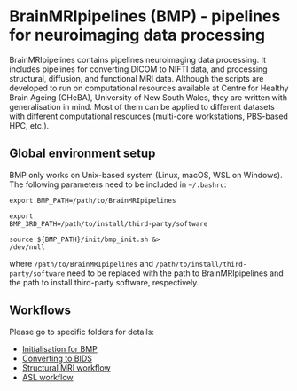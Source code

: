 # BrainMRIpipelines (BMP) - pipelines for neuroimaging data processing

BrainMRIpipelines contains pipelines neuroimaging data processing. It includes pipelines for converting DICOM to NIFTI data, and processing structural, diffusion, and functional MRI data. Although the scripts are developed to run on computational resources available at Centre for Healthy Brain Ageing (CHeBA), University of New South Wales, they are written with generalisation in mind. Most of them can be applied to different datasets with different computational resources (multi-core workstations, PBS-based HPC, etc.).


## Global environment setup

BMP only works on Unix-based system (Linux, macOS, WSL on Windows). The following parameters need to be included in <code>~/.bashrc</code>:


<code>export BMP_PATH=/path/to/BrainMRIpipelines</code>

<code>export BMP_3RD_PATH=/path/to/install/third-party/software</code>

<code>source ${BMP_PATH}/init/bmp_init.sh &> /dev/null</code>


where <code>/path/to/BrainMRIpipelines</code> and <code>/path/to/install/third-party/software</code> need to be replaced with the path to BrainMRIpipelines and the path to install third-party software, respectively.

## Workflows

Please go to specific folders for details:

- [Initialisation for BMP](https://github.com/JiyangJiang/BrainMRIpipelines/tree/master/init)
- [Converting to BIDS](https://github.com/JiyangJiang/BrainMRIpipelines/tree/master/BIDS)
- [Structural MRI workflow](https://github.com/JiyangJiang/BrainMRIpipelines/tree/master/sMRI)
- [ASL workflow](https://github.com/JiyangJiang/BrainMRIpipelines/tree/master/ASL)